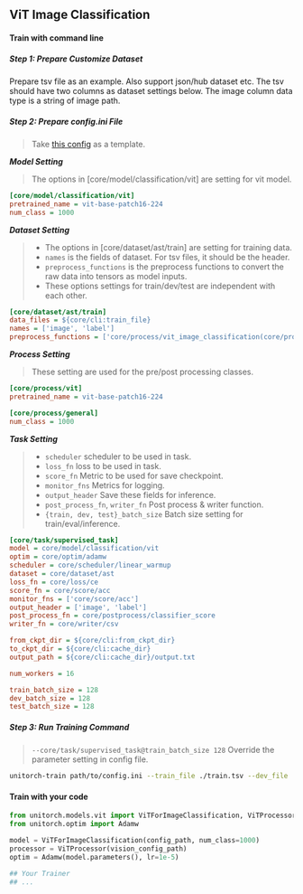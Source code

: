 
## ViT Image Classification

#### Train with command line
##### Step 1: Prepare Customize Dataset
Prepare tsv file as an example. Also support json/hub dataset etc. The tsv should have two columns as dataset settings below. The image column data type is a string of image path.

##### Step 2: Prepare config.ini File
> Take [this config](https://github.com/fuliucansheng/unitorch/examples/configs/core/classification/vit.ini) as a template.

***Model Setting***

> The options in [core/model/classification/vit] are setting for vit model.


```ini
[core/model/classification/vit]
pretrained_name = vit-base-patch16-224
num_class = 1000
```

***Dataset Setting***

> * The options in [core/dataset/ast/train] are setting for training data. 
> * `names` is the fields of dataset. For tsv files, it should be the header.
> * `preprocess_functions` is the preprocess functions to convert the raw data into tensors as model inputs.
> * These options settings for train/dev/test are independent with each other.


```ini
[core/dataset/ast/train]
data_files = ${core/cli:train_file}
names = ['image', 'label']
preprocess_functions = ['core/process/vit_image_classification(core/process/read_image(image))', 'core/process/label(category)']
```

***Process Setting***

> These setting are used for the pre/post processing classes.

```ini
[core/process/vit]
pretrained_name = vit-base-patch16-224

[core/process/general]
num_class = 1000
```

***Task Setting***
> * `scheduler` scheduler to be used in task.
> * `loss_fn` loss to be used in task.
> * `score_fn` Metric to be used for save checkpoint.
> * `monitor_fns` Metrics for logging.
> * `output_header` Save these fields for inference.
> * `post_process_fn`, `writer_fn` Post process & writer function.
> * `{train, dev, test}_batch_size` Batch size setting for train/eval/inference.

```ini
[core/task/supervised_task]
model = core/model/classification/vit
optim = core/optim/adamw
scheduler = core/scheduler/linear_warmup
dataset = core/dataset/ast
loss_fn = core/loss/ce
score_fn = core/score/acc
monitor_fns = ['core/score/acc']
output_header = ['image', 'label']
post_process_fn = core/postprocess/classifier_score
writer_fn = core/writer/csv

from_ckpt_dir = ${core/cli:from_ckpt_dir}
to_ckpt_dir = ${core/cli:cache_dir}
output_path = ${core/cli:cache_dir}/output.txt

num_workers = 16

train_batch_size = 128
dev_batch_size = 128
test_batch_size = 128
```

##### Step 3: Run Training Command

> `--core/task/supervised_task@train_batch_size 128` Override the parameter setting in config file.

```bash
unitorch-train path/to/config.ini --train_file ./train.tsv --dev_file ./dev.tsv --core/task/supervised_task@train_batch_size 128
```

#### Train with your code

```python
from unitorch.models.vit import ViTForImageClassification, ViTProcessor
from unitorch.optim import Adamw

model = ViTForImageClassification(config_path, num_class=1000)
processor = ViTProcessor(vision_config_path)
optim = Adamw(model.parameters(), lr=1e-5)

## Your Trainer
## ...

```